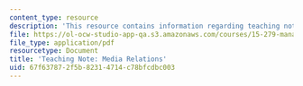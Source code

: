 ```yaml
---
content_type: resource
description: 'This resource contains information regarding teaching note: media relations.'
file: https://ol-ocw-studio-app-qa.s3.amazonaws.com/courses/15-279-management-communication-for-undergraduates-fall-2012/67f637872f5b82314714c78bfcdbc003_MIT15_279F12_mediaRltions.pdf
file_type: application/pdf
resourcetype: Document
title: 'Teaching Note: Media Relations'
uid: 67f63787-2f5b-8231-4714-c78bfcdbc003
---
```


